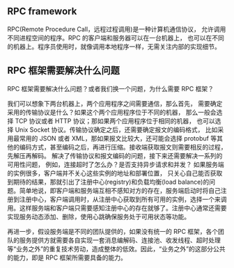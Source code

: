 ## RPC framework

RPC(Remote Procedure Call，远程过程调用)是一种计算机通信协议，
允许调用不同进程空间的程序。RPC 的客户端和服务器可以在一台机器上，
也可以在不同的机器上。程序员使用时，就像调用本地程序一样，无需关注内部的实现细节。

## RPC 框架需要解决什么问题
RPC 框架需要解决什么问题？或者我们换一个问题，为什么需要 RPC 框架？

我们可以想象下两台机器上，两个应用程序之间需要通信，那么首先，
需要确定采用的传输协议是什么？如果这个两个应用程序位于不同的机器，
那么一般会选择 TCP 协议或者 HTTP 协议；那如果两个应用程序位于相同的机器，
也可以选择 Unix Socket 协议。传输协议确定之后，还需要确定报文的编码格式，
比如采用最常用的 JSON 或者 XML，那如果报文比较大，还可能会选择 protobuf 
等其他的编码方式，甚至编码之后，再进行压缩。接收端获取报文则需要相反的过程，先解压再解码。
解决了传输协议和报文编码的问题，接下来还需要解决一系列的可用性问题，
例如，连接超时了怎么办？是否支持异步请求和并发？
如果服务端的实例很多，客户端并不关心这些实例的地址和部署位置，
只关心自己能否获取到期待的结果，那就引出了注册中心(registry)和负载均衡(load balance)的问题。简单地说，即客户端和服务端互相不感知对方的存在，服务端启动时将自己注册到注册中心，客户端调用时，从注册中心获取到所有可用的实例，选择一个来调用。这样服务端和客户端只需要感知注册中心的存在就够了。注册中心通常还需要实现服务动态添加、删除，使用心跳确保服务处于可用状态等功能。

再进一步，假设服务端是不同的团队提供的，如果没有统一的 RPC 
框架，各个团队的服务提供方就需要各自实现一套消息编解码、连接池、收发线程、超时处理等“业务之外”的重复技术劳动，造成整体的低效。因此，“业务之外”的这部分公共的能力，即是 RPC 框架所需要具备的能力。